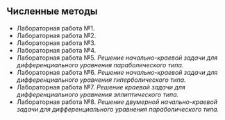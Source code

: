 ## Численные методы

- Лабораторная работа №1.
- Лабораторная работа №2.
- Лабораторная работа №3.
- Лабораторная работа №4.
- Лабораторная работа №5. _Решение начально-краевой задачи для дифференциального уравнения параболического типа._
- Лабораторная работа №6. _Решение начально-краевой задачи для дифференциального уравнения гиперболического типа._
- Лабораторная работа №7. _Решение краевой задачи для дифференциального уравнения эллиптического типа._
- Лабораторная работа №8. _Решение двумерной начально-краевой задачи для дифференциального уравнения параболического типа._

